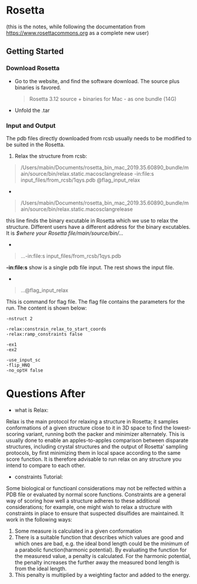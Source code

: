 # Rosetta
(this is the notes, while following the documentation from https://www.rosettacommons.org as a complete new user)
## Getting Started
### Download Rosetta

- Go to the website, and find the software download. The source plus binaries is favored.
  >Rosetta 3.12 source + binaries for Mac - as one bundle (14G)

- Unfold the .tar

### Input and Output

The pdb files directly downloaded from rcsb usually needs to be modified to be suited in the Rosetta.

1. Relax the structure from rcsb:

>/Users/mabin/Documents/rosetta_bin_mac_2019.35.60890_bundle/main/source/bin/relax.static.macosclangrelease -in:file:s input_files/from_rcsb/1qys.pdb @flag_input_relax


-
>/Users/mabin/Documents/rosetta_bin_mac_2019.35.60890_bundle/main/source/bin/relax.static.macosclangrelease 

this line finds the binary excutable in Rosetta which we use to relax the structure. Different users have a different address for the binary excutables. It is *$where your Rosetta file/main/source/bin/...*

-
>...-in:file:s input_files/from_rcsb/1qys.pdb

**-in:file:s** show is a single pdb file input. The rest shows the input file.

-
>...@flag_input_relax

This is command for flag file. The flag file contains the parameters for the run. The content is shown below:

~~~
-nstruct 2

-relax:constrain_relax_to_start_coords
-relax:ramp_constraints false

-ex1
-ex2

-use_input_sc
-flip_HNQ
-no_optH false

~~~







# Questions After

- what is Relax:
>
Relax is the main protocol for relaxing a structure in Rosetta; it samples conformations of a given structure close to it in 3D space to find the lowest-scoring variant, running both the packer and minimizer alternately. This is usually done to enable an apples-to-apples comparison between disparate structures, including crystal structures and the output of Rosetta' sampling protocols, by first minimizing them in local space according to the same score function. It is therefore advisable to run relax on any structure you intend to compare to each other.

- constraints Tutorial:
>
Some biological or functioanl considerations may not be relfected within a PDB file or evaluated by normal score functions. Constraints are a general way of scoring how well a structure adheres to these additional considerations; for example, one might wish to relax a structure with constraints in place to ensure that suspected disulfides are maintained. It work in the following ways:
1. Some measure is calculated in a given conformation
2. There is a suitable function that describes which values are good and which ones are bad, e.g. the ideal bond length could be the minimum of a parabolic function(harmonic potential). By evaluating the function for the measuresd value, a penalty is calculated. For the harmonic potential, the penalty increases the further away the measured bond length is from the ideal length.
3. This penalty is multiplied by a weighting factor and added to the energy.







